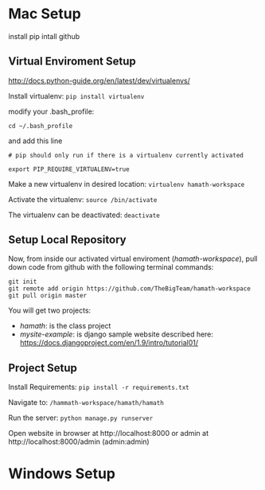 # Mac Setup

####

install pip
intall github

## Virtual Enviroment Setup
http://docs.python-guide.org/en/latest/dev/virtualenvs/

Install virtualenv: ```pip install virtualenv```

modify your .bash_profile: 

```cd ~/.bash_profile```

and add this line

```# pip should only run if there is a virtualenv currently activated```

```export PIP_REQUIRE_VIRTUALENV=true```

Make a new virtualenv in desired location: ```virtualenv hamath-workspace```

Activate the virtualenv: ```source /bin/activate```

The virtualenv can be deactivated: ```deactivate```

## Setup Local Repository

Now, from inside our activated virtual enviroment (*hamath-workspace*), pull down code from github with the following terminal commands:
```
git init
git remote add origin https://github.com/TheBigTeam/hamath-workspace
git pull origin master
```
You will get two projects: 
* *hamath*: is the class project
* *mysite-example*: is django sample website described here: https://docs.djangoproject.com/en/1.9/intro/tutorial01/

## Project Setup

Install Requirements: ```pip install -r requirements.txt```

Navigate to: ```/hammath-workspace/hamath/hamath```

Run the server: ```python manage.py runserver```

Open website in browser at http://localhost:8000 or admin at http://localhost:8000/admin (admin:admin)



# Windows Setup

####



